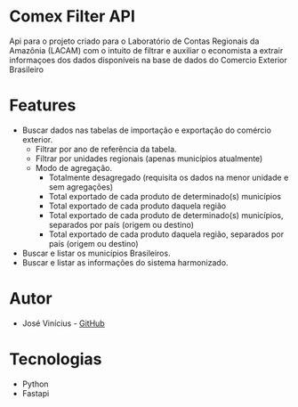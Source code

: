 # Comex Filter API
Api para o projeto criado para o Laboratório de Contas Regionais da Amazônia (LACAM) com o intuito de filtrar e auxiliar o economista a extrair informaçoes dos dados disponíveis na base de dados do Comercio Exterior Brasileiro

# Features
- Buscar dados nas tabelas de importação e exportação do comércio exterior.
  - Filtrar por ano de referência da tabela.
  - Filtrar por unidades regionais (apenas municípios atualmente) 
  - Modo de agregação.
    - Totalmente desagregado (requisita os dados na menor unidade e sem agregações)
    - Total exportado de cada produto de determinado(s) municípios
    - Total exportado de cada produto daquela região
    - Total exportado de cada produto de determinado(s) municípios, separados por país (origem ou destino)
    - Total exportado de cada produto daquela região, separados por país (origem ou destino)
- Buscar e listar os municípios Brasileiros.
- Buscar e listar as informações do sistema harmonizado.

# Autor
- José Vinícius - [GitHub](https://gist.github.com/jbsaraiva)

# Tecnologias
- Python
- Fastapi
